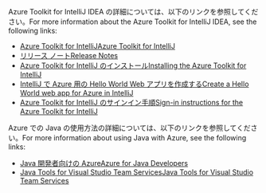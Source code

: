 <span data-ttu-id="1c21b-101">Azure Toolkit for IntelliJ IDEA の詳細については、以下のリンクを参照してください。</span><span class="sxs-lookup"><span data-stu-id="1c21b-101">For more information about the Azure Toolkit for IntelliJ IDEA, see the following links:</span></span> 

* [<span data-ttu-id="1c21b-102">Azure Toolkit for IntelliJ</span><span class="sxs-lookup"><span data-stu-id="1c21b-102">Azure Toolkit for IntelliJ</span></span>](../intellij/azure-toolkit-for-intellij.md) 
* [<span data-ttu-id="1c21b-103">リリース ノート</span><span class="sxs-lookup"><span data-stu-id="1c21b-103">Release Notes</span></span>](https://github.com/Microsoft/azure-tools-for-java/releases) 
* [<span data-ttu-id="1c21b-104">Azure Toolkit for IntelliJ のインストール</span><span class="sxs-lookup"><span data-stu-id="1c21b-104">Installing the Azure Toolkit for IntelliJ</span></span>](../intellij/azure-toolkit-for-intellij-installation.md) 
* [<span data-ttu-id="1c21b-105">IntelliJ で Azure 用の Hello World Web アプリを作成する</span><span class="sxs-lookup"><span data-stu-id="1c21b-105">Create a Hello World web app for Azure in IntelliJ</span></span>](../intellij/azure-toolkit-for-intellij-create-hello-world-web-app.md) 
* [<span data-ttu-id="1c21b-106">Azure Toolkit for IntelliJ のサインイン手順</span><span class="sxs-lookup"><span data-stu-id="1c21b-106">Sign-in instructions for the Azure Toolkit for IntelliJ</span></span>](../intellij/azure-toolkit-for-intellij-sign-in-instructions.md) 

<span data-ttu-id="1c21b-107">Azure での Java の使用方法の詳細については、以下のリンクを参照してください。</span><span class="sxs-lookup"><span data-stu-id="1c21b-107">For more information about using Java with Azure, see the following links:</span></span> 

* [<span data-ttu-id="1c21b-108">Java 開発者向けの Azure</span><span class="sxs-lookup"><span data-stu-id="1c21b-108">Azure for Java Developers</span></span>](https://docs.microsoft.com/java/azure/) 
* [<span data-ttu-id="1c21b-109">Java Tools for Visual Studio Team Services</span><span class="sxs-lookup"><span data-stu-id="1c21b-109">Java Tools for Visual Studio Team Services</span></span>](https://java.visualstudio.com/) 
<!-- TODO: Add URLs for Java in VSCode here --> 
